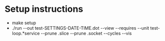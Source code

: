 # Setup instructions

- make setup
- ./run --out test-SETTINGS-DATE-TIME.dot --view --requires --unit test-loop.*service --prune .slice --prune .socket --cycles --vis
